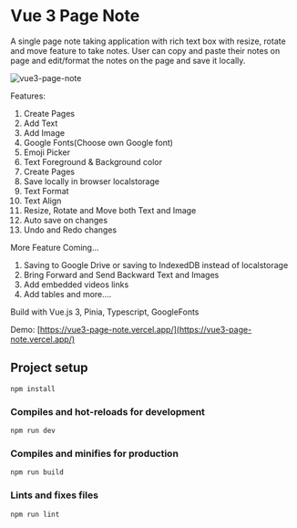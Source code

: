 # Vue 3 Page Note

A single page note taking application with rich text box with resize, rotate and move feature to take notes. User can copy and paste their notes on page and edit/format the notes on the page and save it locally.

![vue3-page-note](https://user-images.githubusercontent.com/36194663/206169878-19c08003-f233-4bc6-b5a4-a2eca6092ee7.PNG)

Features:

1. Create Pages
2. Add Text
3. Add Image
4. Google Fonts(Choose own Google font)
5. Emoji Picker
6. Text Foreground & Background color
7. Create Pages
8. Save locally in browser localstorage
9. Text Format
10. Text Align
11. Resize, Rotate and Move both Text and Image
12. Auto save on changes
13. Undo and Redo changes

More Feature Coming...

1. Saving to Google Drive or saving to IndexedDB instead of localstorage
2. Bring Forward and Send Backward Text and Images
3. Add embedded videos links
4. Add tables
   and more....

Build with Vue.js 3, Pinia, Typescript, GoogleFonts

Demo: [https://vue3-page-note.vercel.app/](https://vue3-page-note.vercel.app/)

## Project setup

```
npm install
```

### Compiles and hot-reloads for development

```
npm run dev
```

### Compiles and minifies for production

```
npm run build
```

### Lints and fixes files

```
npm run lint
```
